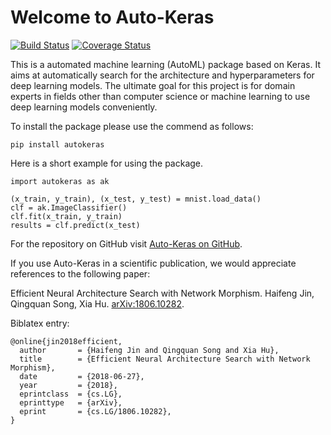 # Welcome to Auto-Keras

[![Build Status](https://travis-ci.org/jhfjhfj1/autokeras.svg?branch=master)](https://travis-ci.org/jhfjhfj1/autokeras)
[![Coverage Status](https://coveralls.io/repos/github/jhfjhfj1/autokeras/badge.svg?branch=master)](https://coveralls.io/github/jhfjhfj1/autokeras?branch=master)

This is a automated machine learning (AutoML) package based on Keras. 
It aims at automatically search for the architecture and hyperparameters for deep learning models.
The ultimate goal for this project is for domain experts in fields other than computer science or machine learning
to use deep learning models conveniently.

To install the package please use the commend as follows:

    pip install autokeras

Here is a short example for using the package.

    
    import autokeras as ak
    
    (x_train, y_train), (x_test, y_test) = mnist.load_data()
    clf = ak.ImageClassifier()
    clf.fit(x_train, y_train)
    results = clf.predict(x_test)

For the repository on GitHub visit [Auto-Keras on GitHub](https://github.com/jhfjhfj1/autokeras).

If you use Auto-Keras in a scientific publication, we would appreciate references to the following paper:

Efficient Neural Architecture Search with Network Morphism.
Haifeng Jin, Qingquan Song, Xia Hu.
[arXiv:1806.10282](https://arxiv.org/abs/1806.10282).

Biblatex entry:

    @online{jin2018efficient,
      author       = {Haifeng Jin and Qingquan Song and Xia Hu},
      title        = {Efficient Neural Architecture Search with Network Morphism},
      date         = {2018-06-27},
      year         = {2018},
      eprintclass  = {cs.LG},
      eprinttype   = {arXiv},
      eprint       = {cs.LG/1806.10282},
    }
